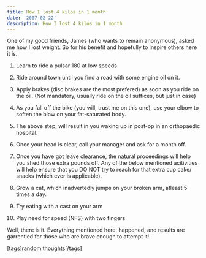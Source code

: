 ```yaml
---
title: How I lost 4 kilos in 1 month
date: '2007-02-22'
description: How I lost 4 kilos in 1 month
---
```


One of my good friends, James (who wants to remain anonymous), asked me how I lost weight. So for his benefit and hopefully to inspire others here it is.

1. Learn to ride a pulsar 180 at low speeds
2. Ride around town until you find a road with some engine oil on it.
3. Apply brakes (disc brakes are the most prefered) as soon as you ride on the oil. (Not mandatory, usually ride on the oil suffices, but just in case)
4. As you fall off the bike (you will, trust me on this one), use your elbow to soften the blow on your fat-saturated body.
5. The above step, will result in you waking up in post-op in an orthopaedic hospital.
6. Once your head is clear, call your manager and ask for a month off.
7. Once you have got leave clearance, the natural proceedings will help you shed those extra pounds off. Any of the below mentioned acitivities will help ensure that you DO NOT try to reach for that extra cup cake/ snacks (which ever is applicable).

1. Grow a cat, which inadvertedly jumps on your broken arm, atleast 5 times a day.
2. Try eating with a cast on your arm
3. Play need for speed (NFS) with two fingers

Well, there is it. Everything mentioned here, happened, and results are garrentied for those who are brave enough to attempt it!

\[tags\]random thoughts\[/tags\]